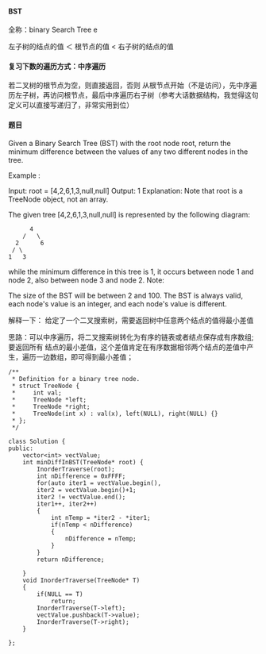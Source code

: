 #### BST 
全称：binary Search Tree e

左子树的结点的值 ＜ 根节点的值 < 右子树的结点的值

#### 复习下数的遍历方式：中序遍历

若二叉树的根节点为空，则直接返回，否则 从根节点开始（不是访问），先中序遍历左子树，再访问根节点，最后中序遍历右子树（参考大话数据结构，我觉得这句定义可以直接写递归了，非常实用到位）

#### 题目
Given a Binary Search Tree (BST) with the root node root, return the minimum difference between the values of any two different nodes in the tree.

Example :

Input: root = [4,2,6,1,3,null,null]
Output: 1
Explanation:
Note that root is a TreeNode object, not an array.

The given tree [4,2,6,1,3,null,null] is represented by the following diagram:

          4
        /   \
      2      6
     / \    
    1   3  

while the minimum difference in this tree is 1, it occurs between node 1 and node 2, also between node 3 and node 2.
Note:

The size of the BST will be between 2 and 100.
The BST is always valid, each node's value is an integer, and each node's value is different.

解释一下：
给定了一个二叉搜索树，需要返回树中任意两个结点的值得最小差值

思路：可以中序遍历，将二叉搜索树转化为有序的链表或者结点保存成有序数组; 要返回所有 结点的最小差值，这个差值肯定在有序数据相邻两个结点的差值中产生，遍历一边数组，即可得到最小差值；


```
/**
 * Definition for a binary tree node.
 * struct TreeNode {
 *     int val;
 *     TreeNode *left;
 *     TreeNode *right;
 *     TreeNode(int x) : val(x), left(NULL), right(NULL) {}
 * };
 */
```
```
class Solution {
public:
	vector<int> vectValue;
    int minDiffInBST(TreeNode* root) {
        InorderTraverse(root);
        int nDifference = 0xFFFF;
        for(auto iter1 = vectValue.begin(),
        iter2 = vectValue.begin()+1;
        iter2 != vectValue.end();
        iter1++, iter2++)
        {
        	int nTemp = *iter2 - *iter1;
        	if(nTemp < nDifference)
            {
            	nDifference = nTemp;
            }
        }
        return nDifference;
        
    }
    void InorderTraverse(TreeNode* T)
    {
    	if(NULL == T)
        	return;
        InorderTraverse(T->left);
        vectValue.pushback(T->value);
        InorderTraverse(T->right);
    }
    
};
```

